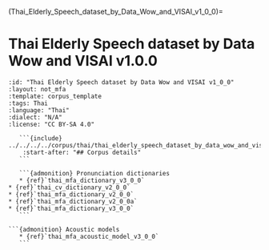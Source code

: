 (Thai_Elderly_Speech_dataset_by_Data_Wow_and_VISAI_v1_0_0)=
# Thai Elderly Speech dataset by Data Wow and VISAI v1.0.0

``````{corpus} Thai Elderly Speech dataset by Data Wow and VISAI v1.0.0
:id: "Thai Elderly Speech dataset by Data Wow and VISAI v1_0_0"
:layout: not_mfa
:template: corpus_template
:tags: Thai
:language: "Thai"
:dialect: "N/A"
:license: "CC BY-SA 4.0"

   ```{include} ../../../../corpus/thai/thai_elderly_speech_dataset_by_data_wow_and_visai/1.0.0/README.md
    :start-after: "## Corpus details"
   ```

   ```{admonition} Pronunciation dictionaries
   * {ref}`thai_mfa_dictionary_v3_0_0`
* {ref}`thai_cv_dictionary_v2_0_0`
* {ref}`thai_mfa_dictionary_v2_0_0`
* {ref}`thai_mfa_dictionary_v2_0_0a`
* {ref}`thai_mfa_dictionary_v3_0_0`
   ```

```{admonition} Acoustic models
   * {ref}`thai_mfa_acoustic_model_v3_0_0`
   ```
``````
